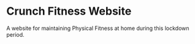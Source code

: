 # Crunch Fitness Website
A website for maintaining Physical Fitness at home during this lockdown period.
